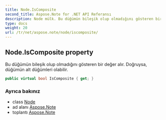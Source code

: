 ```yaml
---
title: Node.IsComposite
second_title: Aspose.Note for .NET API Referansı
description: Node mülk. Bu düğümün bileşik olup olmadığını gösteren bir değer alır. Doğruysa düğümün alt düğümleri olabilir.
type: docs
weight: 20
url: /tr/net/aspose.note/node/iscomposite/
---
```

## Node.IsComposite property

Bu düğümün bileşik olup olmadığını gösteren bir değer alır. Doğruysa, düğümün alt düğümleri olabilir.

```csharp
public virtual bool IsComposite { get; }
```

### Ayrıca bakınız

* class [Node](../)
* ad alanı [Aspose.Note](../../node/)
* toplantı [Aspose.Note](../../../)


